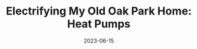 ---
layout: post
categories: 
- talk
title: "Electrifying My Old Oak Park Home: Heat Pumps"
location: "Climate Reality Chicago"
date: 2023-06-15
image: /images/talks/heat-pump-plan.jpg
description: "I returned to <a href='https://climaterealitychicago.com/'>Climate Reality Chicago</a> to give a follow up talk on installing Heat Pumps in our home based on <a href='/blog/electrifying-our-old-oak-park-home-going-solar'>a blog post</a> I wrote. I cover the process, costs, and beneifits of insulating and installing heat pumps in our home."
link: https://www.youtube.com/watch?v=fTyX5-Ch-H8#t=36m05
tags: presentation
medium: video
featured: false
published: true
---
